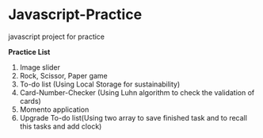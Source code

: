 # Javascript-Practice
 javascript project for practice

**Practice List**   
1. Image slider
2. Rock, Scissor, Paper game
3. To-do list (Using Local Storage for sustainability)
4. Card-Number-Checker (Using Luhn algorithm to check the validation of cards)
5. Momento application
6. Upgrade To-do list(Using two array to save finished task and to recall this tasks and add clock) 
